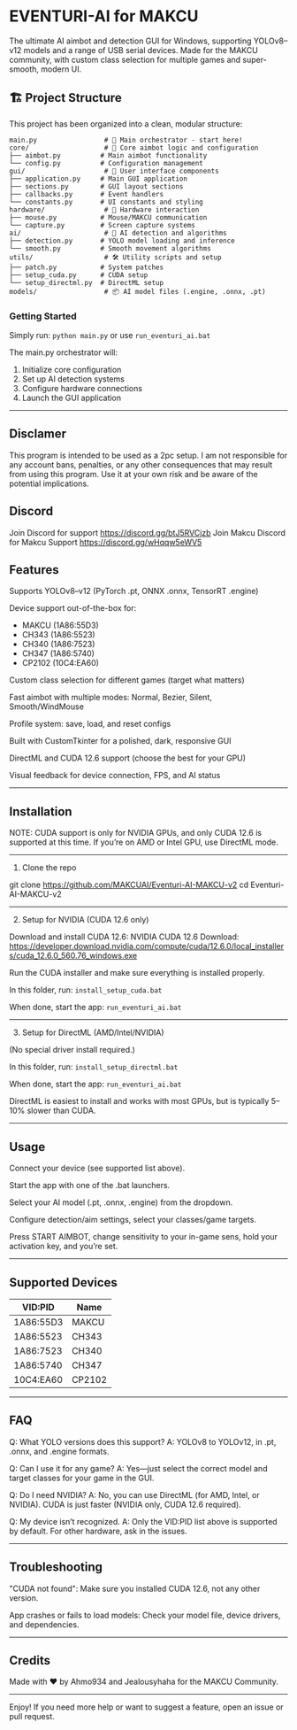 # EVENTURI-AI for MAKCU

The ultimate AI aimbot and detection GUI for Windows, supporting YOLOv8–v12 models and a range of USB serial devices.
Made for the MAKCU community, with custom class selection for multiple games and super-smooth, modern UI.

## 🏗️ Project Structure

This project has been organized into a clean, modular structure:

```
main.py                 # 🚀 Main orchestrator - start here!
core/                   # 🧠 Core aimbot logic and configuration
├── aimbot.py          # Main aimbot functionality
└── config.py          # Configuration management
gui/                    # 🎨 User interface components
├── application.py     # Main GUI application
├── sections.py        # GUI layout sections
├── callbacks.py       # Event handlers
└── constants.py       # UI constants and styling
hardware/               # 🔧 Hardware interaction
├── mouse.py           # Mouse/MAKCU communication
└── capture.py         # Screen capture systems
ai/                     # 🤖 AI detection and algorithms
├── detection.py       # YOLO model loading and inference
└── smooth.py          # Smooth movement algorithms
utils/                  # 🛠️ Utility scripts and setup
├── patch.py           # System patches
├── setup_cuda.py      # CUDA setup
└── setup_directml.py  # DirectML setup
models/                 # 📦 AI model files (.engine, .onnx, .pt)
```

### Getting Started
Simply run: `python main.py` or use `run_eventuri_ai.bat`

The main.py orchestrator will:
1. Initialize core configuration
2. Set up AI detection systems  
3. Configure hardware connections
4. Launch the GUI application

---
## Disclamer
This program is intended to be used as a 2pc setup.
I am not responsible for any account bans, penalties, or any other consequences that may result from using this program.
Use it at your own risk and be aware of the potential implications.

## Discord
Join Discord for support 
https://discord.gg/btJ5RVCjzb
Join Makcu Discord for Makcu Support
https://discord.gg/wHqqw5eWV5
## Features

Supports YOLOv8–v12 (PyTorch .pt, ONNX .onnx, TensorRT .engine)

Device support out-of-the-box for:
- MAKCU (1A86:55D3)
- CH343 (1A86:5523)
- CH340 (1A86:7523)
- CH347 (1A86:5740)
- CP2102 (10C4:EA60)

Custom class selection for different games (target what matters)

Fast aimbot with multiple modes: Normal, Bezier, Silent, Smooth/WindMouse

Profile system: save, load, and reset configs

Built with CustomTkinter for a polished, dark, responsive GUI

DirectML and CUDA 12.6 support (choose the best for your GPU)

Visual feedback for device connection, FPS, and AI status

---

## Installation

NOTE: CUDA support is only for NVIDIA GPUs, and only CUDA 12.6 is supported at this time. If you’re on AMD or Intel GPU, use DirectML mode.

---

1. Clone the repo

git clone https://github.com/MAKCUAI/Eventuri-AI-MAKCU-v2
cd Eventuri-AI-MAKCU-v2

---

2. Setup for NVIDIA (CUDA 12.6 only)

Download and install CUDA 12.6:
NVIDIA CUDA 12.6 Download: https://developer.download.nvidia.com/compute/cuda/12.6.0/local_installers/cuda_12.6.0_560.76_windows.exe

Run the CUDA installer and make sure everything is installed properly.

In this folder, run:
```install_setup_cuda.bat```

When done, start the app:
```run_eventuri_ai.bat```

---

3. Setup for DirectML (AMD/Intel/NVIDIA)

(No special driver install required.)

In this folder, run:
```install_setup_directml.bat```

When done, start the app:
```run_eventuri_ai.bat```

DirectML is easiest to install and works with most GPUs, but is typically 5–10% slower than CUDA.

---

## Usage

Connect your device (see supported list above).

Start the app with one of the .bat launchers.

Select your AI model (.pt, .onnx, .engine) from the dropdown.

Configure detection/aim settings, select your classes/game targets.

Press START AIMBOT, change sensitivity to your in-game sens, hold your activation key, and you’re set.

---

## Supported Devices

| VID:PID     | Name    |
|-------------|---------|
| 1A86:55D3   | MAKCU   |
| 1A86:5523   | CH343   |
| 1A86:7523   | CH340   |
| 1A86:5740   | CH347   |
| 10C4:EA60   | CP2102  |

---

## FAQ

Q: What YOLO versions does this support?
A: YOLOv8 to YOLOv12, in .pt, .onnx, and .engine formats.

Q: Can I use it for any game?
A: Yes—just select the correct model and target classes for your game in the GUI.

Q: Do I need NVIDIA?
A: No, you can use DirectML (for AMD, Intel, or NVIDIA). CUDA is just faster (NVIDIA only, CUDA 12.6 required).

Q: My device isn’t recognized.
A: Only the VID:PID list above is supported by default. For other hardware, ask in the issues.

---

## Troubleshooting

"CUDA not found": Make sure you installed CUDA 12.6, not any other version.

App crashes or fails to load models: Check your model file, device drivers, and dependencies.

---

## Credits

Made with ♥ by Ahmo934 and Jealousyhaha for the MAKCU Community.

---

Enjoy!
If you need more help or want to suggest a feature, open an issue or pull request.
